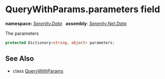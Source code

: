 # QueryWithParams.parameters field
**namespace:** *[Serenity.Data](../../README.md#serenity.data-namespace)*   **assembly**: *[Serenity.Net.Data](../../README.md)*

The parameters

```csharp
protected Dictionary<string, object> parameters;
```

## See Also

* class [QueryWithParams](../QueryWithParams.md)